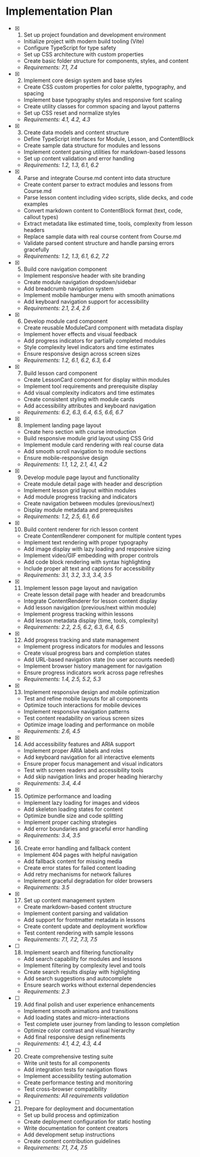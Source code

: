 # Implementation Plan

- [x] 1. Set up project foundation and development environment
  - Initialize project with modern build tooling (Vite)
  - Configure TypeScript for type safety
  - Set up CSS architecture with custom properties
  - Create basic folder structure for components, styles, and content
  - _Requirements: 7.1, 7.4_

- [x] 2. Implement core design system and base styles
  - Create CSS custom properties for color palette, typography, and spacing
  - Implement base typography styles and responsive font scaling
  - Create utility classes for common spacing and layout patterns
  - Set up CSS reset and normalize styles
  - _Requirements: 4.1, 4.2, 4.3_

- [x] 3. Create data models and content structure
  - Define TypeScript interfaces for Module, Lesson, and ContentBlock
  - Create sample data structure for modules and lessons
  - Implement content parsing utilities for markdown-based lessons
  - Set up content validation and error handling
  - _Requirements: 1.2, 1.3, 6.1, 6.2_

- [x] 4. Parse and integrate Course.md content into data structure
  - Create content parser to extract modules and lessons from Course.md
  - Parse lesson content including video scripts, slide decks, and code examples
  - Convert markdown content to ContentBlock format (text, code, callout types)
  - Extract metadata like estimated time, tools, complexity from lesson headers
  - Replace sample data with real course content from Course.md
  - Validate parsed content structure and handle parsing errors gracefully
  - _Requirements: 1.2, 1.3, 6.1, 6.2, 7.2_

- [x] 5. Build core navigation component
  - Implement responsive header with site branding
  - Create module navigation dropdown/sidebar
  - Add breadcrumb navigation system
  - Implement mobile hamburger menu with smooth animations
  - Add keyboard navigation support for accessibility
  - _Requirements: 2.1, 2.4, 2.6_

- [x] 6. Develop module card component
  - Create reusable ModuleCard component with metadata display
  - Implement hover effects and visual feedback
  - Add progress indicators for partially completed modules
  - Style complexity level indicators and time estimates
  - Ensure responsive design across screen sizes
  - _Requirements: 1.2, 6.1, 6.2, 6.3, 6.4_

- [x] 7. Build lesson card component
  - Create LessonCard component for display within modules
  - Implement tool requirements and prerequisite display
  - Add visual complexity indicators and time estimates
  - Create consistent styling with module cards
  - Add accessibility attributes and keyboard navigation
  - _Requirements: 6.2, 6.3, 6.4, 6.5, 6.6, 6.7_

- [x] 8. Implement landing page layout
  - Create hero section with course introduction
  - Build responsive module grid layout using CSS Grid
  - Implement module card rendering with real course data
  - Add smooth scroll navigation to module sections
  - Ensure mobile-responsive design
  - _Requirements: 1.1, 1.2, 2.1, 4.1, 4.2_

- [x] 9. Develop module page layout and functionality
  - Create module detail page with header and description
  - Implement lesson grid layout within modules
  - Add module progress tracking and indicators
  - Create navigation between modules (previous/next)
  - Display module metadata and prerequisites
  - _Requirements: 1.2, 2.5, 6.1, 6.6_

- [x] 10. Build content renderer for rich lesson content
  - Create ContentRenderer component for multiple content types
  - Implement text rendering with proper typography
  - Add image display with lazy loading and responsive sizing
  - Implement video/GIF embedding with proper controls
  - Add code block rendering with syntax highlighting
  - Include proper alt text and captions for accessibility
  - _Requirements: 3.1, 3.2, 3.3, 3.4, 3.5_

- [x] 11. Implement lesson page layout and navigation
  - Create lesson detail page with header and breadcrumbs
  - Integrate ContentRenderer for lesson content display
  - Add lesson navigation (previous/next within module)
  - Implement progress tracking within lessons
  - Add lesson metadata display (time, tools, complexity)
  - _Requirements: 2.2, 2.5, 6.2, 6.3, 6.4, 6.5_

- [x] 12. Add progress tracking and state management
  - Implement progress indicators for modules and lessons
  - Create visual progress bars and completion states
  - Add URL-based navigation state (no user accounts needed)
  - Implement browser history management for navigation
  - Ensure progress indicators work across page refreshes
  - _Requirements: 1.4, 2.5, 5.2, 5.3_

- [x] 13. Implement responsive design and mobile optimization
  - Test and refine mobile layouts for all components
  - Optimize touch interactions for mobile devices
  - Implement responsive navigation patterns
  - Test content readability on various screen sizes
  - Optimize image loading and performance on mobile
  - _Requirements: 2.6, 4.5_

- [x] 14. Add accessibility features and ARIA support
  - Implement proper ARIA labels and roles
  - Add keyboard navigation for all interactive elements
  - Ensure proper focus management and visual indicators
  - Test with screen readers and accessibility tools
  - Add skip navigation links and proper heading hierarchy
  - _Requirements: 3.4, 4.4_

- [x] 15. Optimize performance and loading
  - Implement lazy loading for images and videos
  - Add skeleton loading states for content
  - Optimize bundle size and code splitting
  - Implement proper caching strategies
  - Add error boundaries and graceful error handling
  - _Requirements: 3.4, 3.5_

- [x] 16. Create error handling and fallback content
  - Implement 404 pages with helpful navigation
  - Add fallback content for missing media
  - Create error states for failed content loading
  - Add retry mechanisms for network failures
  - Implement graceful degradation for older browsers
  - _Requirements: 3.5_

- [x] 17. Set up content management system
  - Create markdown-based content structure
  - Implement content parsing and validation
  - Add support for frontmatter metadata in lessons
  - Create content update and deployment workflow
  - Test content rendering with sample lessons
  - _Requirements: 7.1, 7.2, 7.3, 7.5_

- [ ] 18. Implement search and filtering functionality
  - Add search capability for modules and lessons
  - Implement filtering by complexity level and tools
  - Create search results display with highlighting
  - Add search suggestions and autocomplete
  - Ensure search works without external dependencies
  - _Requirements: 2.3_

- [ ] 19. Add final polish and user experience enhancements
  - Implement smooth animations and transitions
  - Add loading states and micro-interactions
  - Test complete user journey from landing to lesson completion
  - Optimize color contrast and visual hierarchy
  - Add final responsive design refinements
  - _Requirements: 4.1, 4.2, 4.3, 4.4_

- [ ] 20. Create comprehensive testing suite
  - Write unit tests for all components
  - Add integration tests for navigation flows
  - Implement accessibility testing automation
  - Create performance testing and monitoring
  - Test cross-browser compatibility
  - _Requirements: All requirements validation_

- [ ] 21. Prepare for deployment and documentation
  - Set up build process and optimization
  - Create deployment configuration for static hosting
  - Write documentation for content creators
  - Add development setup instructions
  - Create content contribution guidelines
  - _Requirements: 7.1, 7.4, 7.5_